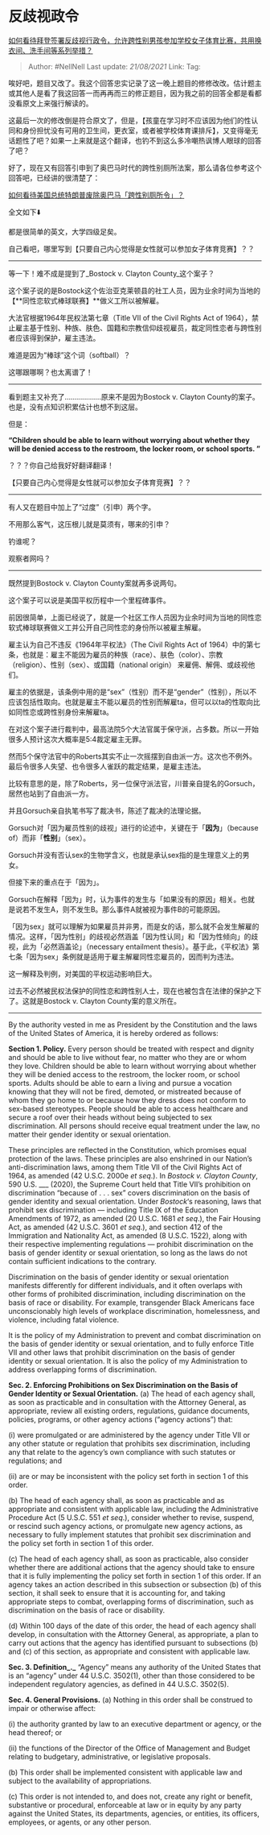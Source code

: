 # 反歧视政令
[如何看待拜登签署反歧视行政令，允许跨性别男孩参加学校女子体育比赛，共用换衣间、洗手间等系列举措？](https://www.zhihu.com/question/440628916/answer/1692670543)

> Author: #NellNell
> Last update: *21/08/2021*
> Link:
> Tag:

唉好吧，题目又改了。我这个回答忠实记录了这一晚上题目的修修改改。估计题主或其他人是看了我这回答一而再再而三的修正题目，因为我之前的回答全都是看都没看原文上来强行解读的。

这最后一次的修改倒是符合原文了，但是，【孩童在学习时不应该因为他们的性认同和身份担忧没有可用的卫生间，更衣室，或者被学校体育课排斥】，又变得毫无话题性了吧？如果一上来就是这个翻译，也钓不到这么多冷嘲热讽博人眼球的回答了吧？

好了，现在又有回答引申到了奥巴马时代的跨性别厕所法案，那么请各位参考这个回答吧，已经讲的很清楚了：

[如何看待美国总统特朗普废除奥巴马「跨性别厕所令」？](https://www.zhihu.com/question/56190556/answer/150250021)

全文如下⬇️

都是很简单的英文，大学四级足矣。

自己看吧，哪里写到【只要自己内心觉得是女性就可以参加女子体育竞赛】？？

---

等一下！难不成是提到了_Bostock v. Clayton County_这个案子？

这个案子说的是Bostock这个佐治亚克莱顿县的社工人员，因为业余时间为当地的【**同性恋软式棒球联赛】**做义工所以被解雇。

大法官根据1964年民权法第七章（Title VII of the Civil Rights Act of 1964），禁止雇主基于性别、种族、肤色、国籍和宗教信仰歧视雇员，裁定同性恋者与跨性别者应该得到保护，雇主违法。

难道是因为“棒球”这个词（softball）？

这哪跟哪啊？也太离谱了！

---

看到题主又补充了………………原来不是因为Bostock v. Clayton County的案子。也是，没有点知识积累估计也想不到这层。

但是：

**“Children should be able to learn without worrying about whether they will be denied access to the restroom, the locker room, or school sports. ”**

？？？你自己给我好好翻译翻译！

【只要自己内心觉得是女性就可以参加女子体育竞赛】？？

---

有人又在题目中加上了“过度”（引申）两个字。

不用那么客气，这压根儿就是莫须有，哪来的引申？

钓谁呢？

观察者网吗？

---

既然提到Bostock v. Clayton County案就再多说两句。

这个案子可以说是美国平权历程中一个里程碑事件。

前因很简单，上面已经说了，就是一个社区工作人员因为业余时间为当地的同性恋软式棒球联赛做义工并公开自己同性恋的身份所以被雇主解雇。

雇主认为自己不违反《1964年平权法》（The Civil Rights Act of 1964）中的第七条，也就是：雇主不能因为雇员的种族（race）、肤色（color）、宗教（religion）、性别（sex）、或国籍（national origin） 来雇佣、解佣、或歧视他们。

雇主的依据是，该条例中用的是“sex”（性别）而不是“gender”（性别），所以不应该包括性取向。也就是雇主不能以雇员的性别而解雇ta，但可以以ta的性取向比如同性恋或跨性别身份来解雇ta。

在对这个案子进行裁判中，最高法院5个大法官属于保守派，占多数。所以一开始很多人预计这次大概率是5:4裁定雇主无罪。

然而5个保守法官中的Roberts其实不止一次摇摆到自由派一方。这次也不例外。最后令很多人失望、也令很多人雀跃的裁定结果，是雇主违法。

比较有意思的是，除了Roberts，另一位保守派法官，川普亲自提名的Gorsuch，居然也站到了自由派一方。

并且Gorsuch亲自执笔书写了裁决书，陈述了裁决的法理论据。

Gorsuch对「因为雇员性别的歧视」进行的论述中，关键在于「**因为**」（because of）而非「**性别**」（sex）。

Gorsuch并没有否认sex的生物学含义，也就是承认sex指的是生理意义上的男女。

但接下来的重点在于「因为」。

Gorsuch在解释「因为」时，认为事件的发生与「如果没有的原因」相关。也就是说若不发生A，则不发生B。那么事件A就被视为事件B的可能原因。

「因为sex」就可以理解为如果雇员并非男，而是女的话，那么就不会发生解雇的情况。这样，「因为性别」的歧视必然涵盖「因为性认同」和「因为性倾向」的歧视，此为「必然涵盖论」（necessary entailment thesis）。基于此，《平权法》第七条「因为sex」条例就是适用于雇主解雇同性恋雇员的，因而判为违法。

这一解释及判例，对美国的平权运动影响巨大。

过去不必然被民权法保护的同性恋和跨性别人士，现在也被包含在法律的保护之下了。这就是Bostock v. Clayton County案的意义所在。

---

By the authority vested in me as President by the Constitution and the laws of the United States of America, it is hereby ordered as follows:

**Section 1. Policy.** Every person should be treated with respect and dignity and should be able to live without fear, no matter who they are or whom they love. Children should be able to learn without worrying about whether they will be denied access to the restroom, the locker room, or school sports. Adults should be able to earn a living and pursue a vocation knowing that they will not be fired, demoted, or mistreated because of whom they go home to or because how they dress does not conform to sex-based stereotypes. People should be able to access healthcare and secure a roof over their heads without being subjected to sex discrimination. All persons should receive equal treatment under the law, no matter their gender identity or sexual orientation.

These principles are reflected in the Constitution, which promises equal protection of the laws. These principles are also enshrined in our Nation’s anti-discrimination laws, among them Title VII of the Civil Rights Act of 1964, as amended (42 U.S.C. 2000e _et seq_.). In _Bostock v. Clayton County_, 590 U.S. ___ (2020), the Supreme Court held that Title VII’s prohibition on discrimination “because of . . . sex” covers discrimination on the basis of gender identity and sexual orientation. Under _Bostock_‘s reasoning, laws that prohibit sex discrimination — including Title IX of the Education Amendments of 1972, as amended (20 U.S.C. 1681 _et seq_.), the Fair Housing Act, as amended (42 U.S.C. 3601 _et seq_.), and section 412 of the Immigration and Nationality Act, as amended (8 U.S.C. 1522), along with their respective implementing regulations — prohibit discrimination on the basis of gender identity or sexual orientation, so long as the laws do not contain sufficient indications to the contrary.

Discrimination on the basis of gender identity or sexual orientation manifests differently for different individuals, and it often overlaps with other forms of prohibited discrimination, including discrimination on the basis of race or disability. For example, transgender Black Americans face unconscionably high levels of workplace discrimination, homelessness, and violence, including fatal violence.

It is the policy of my Administration to prevent and combat discrimination on the basis of gender identity or sexual orientation, and to fully enforce Title VII and other laws that prohibit discrimination on the basis of gender identity or sexual orientation. It is also the policy of my Administration to address overlapping forms of discrimination.

**Sec. 2. Enforcing Prohibitions on Sex Discrimination on the Basis of Gender Identity or Sexual Orientation.** (a) The head of each agency shall, as soon as practicable and in consultation with the Attorney General, as appropriate, review all existing orders, regulations, guidance documents, policies, programs, or other agency actions (“agency actions”) that:

(i) were promulgated or are administered by the agency under Title VII or any other statute or regulation that prohibits sex discrimination, including any that relate to the agency’s own compliance with such statutes or regulations; and

(ii) are or may be inconsistent with the policy set forth in section 1 of this order.

(b) The head of each agency shall, as soon as practicable and as appropriate and consistent with applicable law, including the Administrative Procedure Act (5 U.S.C. 551 _et seq_.), consider whether to revise, suspend, or rescind such agency actions, or promulgate new agency actions, as necessary to fully implement statutes that prohibit sex discrimination and the policy set forth in section 1 of this order.

(c) The head of each agency shall, as soon as practicable, also consider whether there are additional actions that the agency should take to ensure that it is fully implementing the policy set forth in section 1 of this order. If an agency takes an action described in this subsection or subsection (b) of this section, it shall seek to ensure that it is accounting for, and taking appropriate steps to combat, overlapping forms of discrimination, such as discrimination on the basis of race or disability.

(d) Within 100 days of the date of this order, the head of each agency shall develop, in consultation with the Attorney General, as appropriate, a plan to carry out actions that the agency has identified pursuant to subsections (b) and (c) of this section, as appropriate and consistent with applicable law.

**Sec. 3. Definition_._** “Agency” means any authority of the United States that is an “agency” under 44 U.S.C. 3502(1), other than those considered to be independent regulatory agencies, as defined in 44 U.S.C. 3502(5).

**Sec. 4. General Provisions.** (a) Nothing in this order shall be construed to impair or otherwise affect:

(i) the authority granted by law to an executive department or agency, or the head thereof; or

(ii) the functions of the Director of the Office of Management and Budget relating to budgetary, administrative, or legislative proposals.

(b) This order shall be implemented consistent with applicable law and subject to the availability of appropriations.

(c) This order is not intended to, and does not, create any right or benefit, substantive or procedural, enforceable at law or in equity by any party against the United States, its departments, agencies, or entities, its officers, employees, or agents, or any other person.
